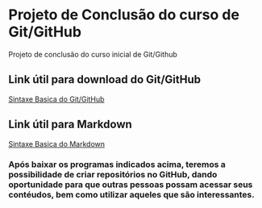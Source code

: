 # Projeto de Conclusão do curso de Git/GitHub
Projeto de conclusão do curso inicial de Git/Github

## Link útil para download do Git/GitHub
[Sintaxe Basica do Git/GitHub](https://git-scm.com/downloads)
## Link útil para Markdown
[Sintaxe Basica do Markdown](https://www.markdownguide.org/basic-syntax/)

### Após baixar os programas indicados acima, teremos a possibilidade de criar repositórios no GitHub, dando oportunidade para que outras pessoas possam acessar seus contéudos, bem como utilizar aqueles que são interessantes.
